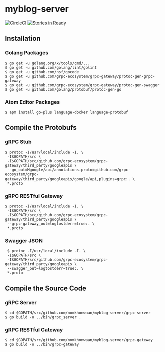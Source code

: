 # myblog-server

[![CircleCI](https://circleci.com/gh/nomkhonwaan/myblog-server.svg?style=svg)](https://circleci.com/gh/nomkhonwaan/myblog-server)
[![Stories in Ready](https://badge.waffle.io/nomkhonwaan/myblog-server.svg?label=ready&title=Ready)](http://waffle.io/nomkhonwaan/myblog-server)

## Installation

### Golang Packages
```
$ go get -u golang.org/x/tools/cmd/...
$ go get -u github.com/golang/lint/golint
$ go get -u github.com/nsf/gocode
$ go get -u github.com/grpc-ecosystem/grpc-gateway/protoc-gen-grpc-gateway
$ go get -u github.com/grpc-ecosystem/grpc-gateway/protoc-gen-swagger
$ go get -u github.com/golang/protobuf/protoc-gen-go
```

### Atom Editor Packages
```
$ apm install go-plus language-docker language-protobuf
```

## Compile the Protobufs

### gRPC Stub
```
$ protoc -I/usr/local/include -I. \
 -I$GOPATH/src \
 -I$GOPATH/src/github.com/grpc-ecosystem/grpc-gateway/third_party/googleapis \
 --go_out=Mgoogle/api/annotations.proto=github.com/grpc-ecosystem/grpc-gateway/third_party/googleapis/google/api,plugins=grpc:. \
 *.proto
```

### gRPC RESTful Gateway
```
$ protoc -I/usr/local/include -I. \
 -I$GOPATH/src \
 -I$GOPATH/src/github.com/grpc-ecosystem/grpc-gateway/third_party/googleapis \
 --grpc-gateway_out=logtostderr=true:. \
 *.proto
```

### Swagger JSON
```
 $ protoc -I/usr/local/include -I. \
 -I$GOPATH/src \
 -I$GOPATH/src/github.com/grpc-ecosystem/grpc-gateway/third_party/googleapis \
 --swagger_out=logtostderr=true:. \
 *.proto
 ```

## Compile the Source Code

### gRPC Server
```
$ cd $GOPATH/src/github.com/nomkhonwaan/myblog-server/grpc-server
$ go build -o ../bin/grpc_server .
```

### gRPC RESTful Gateway
```
$ cd $GOPATH/src/github.com/nomkhonwaan/myblog-server/grpc-gateway
$ go build -o ../bin/grpc-gateway
```
